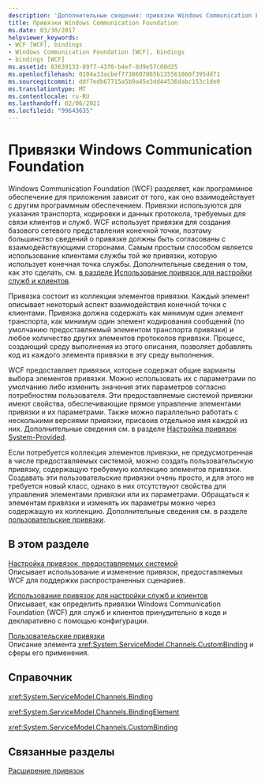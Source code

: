 ```yaml
---
description: 'Дополнительные сведения: привязки Windows Communication Foundation'
title: Привязки Windows Communication Foundation
ms.date: 03/30/2017
helpviewer_keywords:
- WCF [WCF], bindings
- Windows Communication Foundation [WCF], bindings
- bindings [WCF]
ms.assetid: 83639133-89f7-43f0-b4ef-8d9e57c08d25
ms.openlocfilehash: 0104a33acbef7738607865b135561860f395dd71
ms.sourcegitcommit: ddf7edb67715a5b9a45e3dd44536dabc153c1de0
ms.translationtype: MT
ms.contentlocale: ru-RU
ms.lasthandoff: 02/06/2021
ms.locfileid: "99643635"
---
```

# <a name="windows-communication-foundation-bindings"></a>Привязки Windows Communication Foundation

Windows Communication Foundation (WCF) разделяет, как программное обеспечение для приложения зависит от того, как оно взаимодействует с другим программным обеспечением. Привязки используются для указания транспорта, кодировки и данных протокола, требуемых для связи клиентов и служб. WCF использует привязки для создания базового сетевого представления конечной точки, поэтому большинство сведений о привязке должны быть согласованы с взаимодействующими сторонами. Самым простым способом является использование клиентами службы той же привязки, которую использует конечная точка службы. Дополнительные сведения о том, как это сделать, см. [в разделе Использование привязок для настройки служб и клиентов](../using-bindings-to-configure-services-and-clients.md).  
  
 Привязка состоит из коллекции элементов привязки. Каждый элемент описывает некоторый аспект взаимодействия конечной точки с клиентами. Привязка должна содержать как минимум один элемент транспорта, как минимум один элемент кодирования сообщений (по умолчанию предоставляемый элементом транспорта привязки) и любое количество других элементов протоколов привязки. Процесс, создающий среду выполнения из этого описания, позволяет добавлять код из каждого элемента привязки в эту среду выполнения.  
  
 WCF предоставляет привязки, которые содержат общие варианты выбора элементов привязки. Можно использовать их с параметрами по умолчанию либо изменить значения этих параметров согласно потребностям пользователя. Эти предоставляемые системой привязки имеют свойства, обеспечивающие прямое управление элементами привязки и их параметрами. Также можно параллельно работать с несколькими версиями привязки, присвоив отдельное имя каждой из них. Дополнительные сведения см. в разделе [Настройка привязок System-Provided](configuring-system-provided-bindings.md).  
  
 Если потребуется коллекция элементов привязки, не предусмотренная в числе предоставляемых системой, можно создать пользовательскую привязку, содержащую требуемую коллекцию элементов привязки. Создавать эти пользовательские привязки очень просто, и для этого не требуется новый класс, однако в них отсутствуют свойства для управления элементами привязки или их параметрами. Обращаться к элементам привязки и изменять их параметры можно через содержащую их коллекцию. Дополнительные сведения см. в разделе [пользовательские привязки](../extending/custom-bindings.md).  
  
## <a name="in-this-section"></a>В этом разделе  

 [Настройка привязок, предоставляемых системой](configuring-system-provided-bindings.md)  
 Описывает использование и изменение привязок, предоставляемых WCF для поддержки распространенных сценариев.  
  
 [Использование привязок для настройки служб и клиентов](../using-bindings-to-configure-services-and-clients.md)  
 Описывает, как определить привязки Windows Communication Foundation (WCF) для служб и клиентов принудительно в коде и декларативно с помощью конфигурации.  
  
 [Пользовательские привязки](../extending/custom-bindings.md)  
 Описание элемента <xref:System.ServiceModel.Channels.CustomBinding> и сферы его применения.  
  
## <a name="reference"></a>Справочник  

 <xref:System.ServiceModel.Channels.Binding>  
  
 <xref:System.ServiceModel.Channels.BindingElement>  
  
 <xref:System.ServiceModel.Channels.CustomBinding>  
  
## <a name="related-sections"></a>Связанные разделы  

 [Расширение привязок](../extending/extending-bindings.md)
